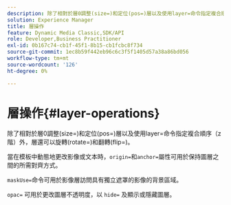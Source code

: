 ```yaml
---
description: 除了相對於層0調整(size=)和定位(pos=)層以及使用layer=命令指定複合順序（z階）外，層還可以旋轉(rotate=)和翻轉(flip=)。
solution: Experience Manager
title: 層操作
feature: Dynamic Media Classic,SDK/API
role: Developer,Business Practitioner
exl-id: 0b167c74-cb1f-45f1-8b15-cb1fcbc8f734
source-git-commit: 1ec8b59f442eb96c6c3f5f1405d57a38a86bd056
workflow-type: tm+mt
source-wordcount: '126'
ht-degree: 0%

---
```


# 層操作{#layer-operations}

除了相對於層0調整(size=)和定位(pos=)層以及使用layer=命令指定複合順序（z階）外，層還可以旋轉(rotate=)和翻轉(flip=)。

當在模板中動態地更改影像或文本時，`origin=`和`anchor=`屬性可用於保持圖層之間的所需對齊方式。

`maskUse=`命令可用於影像層訪問具有獨立遮罩的影像的背景區域。

`opac=` 可用於更改圖層不透明度，以 `hide=` 及顯示或隱藏圖層。
